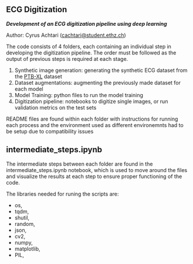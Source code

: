 ## ECG Digitization
***Development of an ECG digitization pipeline using deep learning***

Author: Cyrus Achtari (cachtari@student.ethz.ch)

The code consists of 4 folders, each containing an individual step in developing the digitization pipeline. The order must be followed as the output of previous steps is required at each stage. 

1. Synthetic image generation: generating the synthetic ECG dataset from the [PTB-XL](https://physionet.org/content/ptb-xl/1.0.3/) dataset
2. Dataset augmentations: augmenting the previously made dataset for each model
3. Model Training: python files to run the model training
4. Digitization pipeline: notebooks to digitize single images, or run validation metrics on the test sets 

README files are found within each folder with instructions for running each process and the environment used as different environemnts had to be setup due to compatibility issues

## intermediate_steps.ipynb

The intermediate steps between each folder are found in the intermediate_steps.ipynb notebook, which is used to move around the files and visualize the results at each step to ensure proper functioning of the code. 

The libraries needed for runing the scripts are:
  * os,
  * tqdm,
  * shutil,
  * random,
  * json,
  * cv2,
  * numpy,
  * matplotlib,
  * PIL,
